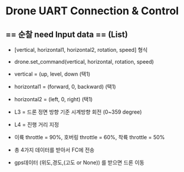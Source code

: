 # Drone UART Connection & Control 
## == 순찰 need Input data == (List)
- [vertical, horizontal1, horizontal2, rotation, speed] 형식
- drone.set_command(vertical, horizontal, rotation, speed)
- vertical = (up, level, down (택1)
- horizontal1 = (forward, 0, backward) (택1)
- horizontal2 = (left, 0, right) (택1)
- L3 = 드론 정면 방향 기준 시계방향 회전 (0~359 degree)
- L4 = 진행 거리 지정
- 이륙 throttle = 90%, 호버링 throttle = 60%, 착륙 throttle = 50%
- 총 4가지 데이터를 받아서 FC에 전송

- gps데이터 (위도,경도,(고도 or None)) 를 받으면  드론 이동

